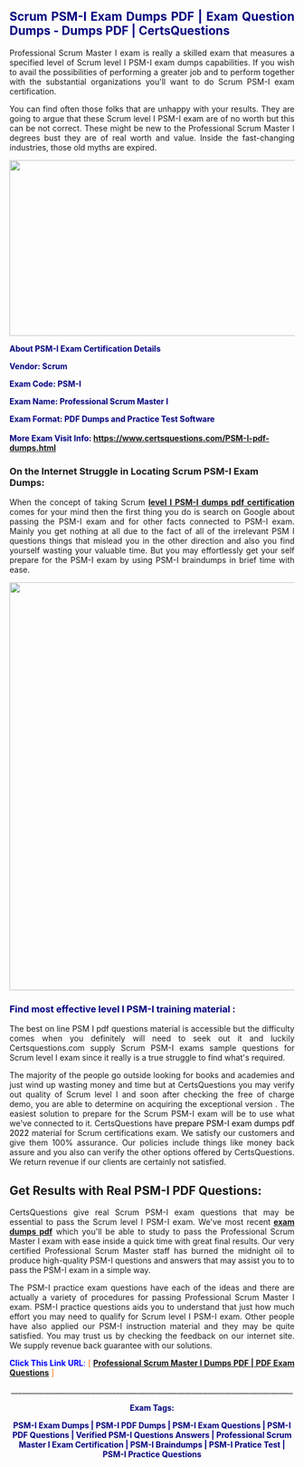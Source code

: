 <h2 style="text-align: justify;"><span style="color: #000080;">Scrum PSM-I Exam Dumps PDF | Exam Question Dumps - Dumps PDF | CertsQuestions</span></h2>
<p style="text-align: justify;">Professional Scrum Master I exam is really a skilled exam that measures a specified level of Scrum level I  PSM-I exam dumps capabilities. If you wish to avail the possibilities of performing a greater job and to perform together with the substantial organizations you'll want to do Scrum PSM-I exam certification.</p>
<p style="text-align: justify;">You can find often those folks that are unhappy with your results. They are going to argue that these Scrum level I  PSM-I exam are of no worth but this can be not correct. These might be new to the Professional Scrum Master I degrees bust they are of real worth and value. Inside the fast-changing industries, those old myths are expired.</p>
<p><img style="display: block; margin-left: auto; margin-right: auto;" src="https://i.imgur.com/eaP4ae9.png" width="840" height="310" /></p>
<p><span style="color: #000080;"><strong>About PSM-I Exam Certification Details</strong></span></p>
<p><span style="color: #000080;"><strong>Vendor: Scrum<br /></strong></span></p>
<p><span style="color: #000080;"><strong>Exam Code: PSM-I</strong></span></p>
<p><span style="color: #000080;"><strong>Exam Name: Professional Scrum Master I</strong></span></p>
<p><span style="color: #000080;"><strong>Exam Format: PDF Dumps and Practice Test Software<br /><br />More Exam Visit Info: <span style="color: #ff6600;"><a href="https://www.certsquestions.com/PSM-I-pdf-dumps.html">https://www.certsquestions.com/PSM-I-pdf-dumps.html</a></span></strong></span></p>
<h3>On the Internet Struggle in Locating Scrum PSM-I Exam Dumps:</h3>
<p style="text-align: justify;">When the concept of taking Scrum <a href="https://www.certsquestions.com/PSM-I-pdf-dumps.html"><strong>level I  PSM-I dumps pdf certification</strong></a> comes for your mind then the first thing you do is search on Google about passing the PSM-I exam and for other facts connected to PSM-I exam. Mainly you get nothing at all due to the fact of all of the irrelevant PSM I questions things that mislead you in the other direction and also you find yourself wasting your valuable time. But you may effortlessly get your self prepare for the PSM-I exam by using PSM-I braindumps in brief time with ease.</p>
<p><a href="https://www.certsquestions.com/PSM-I-pdf-dumps.html"><img style="display: block; margin-left: auto; margin-right: auto;" src="https://i.imgur.com/pxhoKQ2.png" width="720" /></a></p>
<h3><span style="color: #000080;">Find most effective level I  PSM-I training material :</span></h3>
<p style="text-align: justify;">The best on line PSM I pdf questions material is accessible but the difficulty comes when you definitely will need to seek out it and luckily Certsquestions.com supply Scrum PSM-I exams sample questions for Scrum level I  exam since it really is a true struggle to find what's required.</p>
<p style="text-align: justify;">The majority of the people go outside looking for books and academies and just wind up wasting money and time but at CertsQuestions you may verify out quality of Scrum level I  and soon after checking the free of charge demo, you are able to determine on acquiring the exceptional version . The easiest solution to prepare for the Scrum PSM-I exam will be to use what we've connected to it. CertsQuestions have <span style="color: #000000;">prepare PSM-I exam dumps pdf 2022</span> material for Scrum certifications exam. We satisfy our customers and give them 100% assurance. Our policies include things like money back assure and you also can verify the other options offered by CertsQuestions. We return revenue if our clients are certainly not satisfied.</p>
<h2>Get Results with Real PSM-I PDF Questions:</h2>
<p style="text-align: justify;">CertsQuestions give real Scrum PSM-I exam questions that may be essential to pass the Scrum level I  PSM-I exam. We've most recent<strong>&nbsp;<a href="https://www.certsquestions.com/">exam dumps pdf</a></strong>&nbsp;which you'll be able to study to pass the Professional Scrum Master I exam with ease inside a quick time with great final results. Our very certified Professional Scrum Master staff has burned the midnight oil to produce high-quality PSM-I questions and answers that may assist you to to pass the PSM-I exam in a simple way.</p>
<p style="text-align: justify;">The PSM-I practice exam questions have each of the ideas and there are actually a variety of procedures for passing Professional Scrum Master I exam. PSM-I practice questions aids you to understand that just how much effort you may need to qualify for Scrum level I  PSM-I exam. Other people have also applied our PSM-I instruction material and they may be quite satisfied. You may trust us by checking the feedback on our internet site. We supply revenue back guarantee with our solutions.</p>
<p style="text-align: justify;"><span style="color: #0000ff;"><strong>Click This Link URL</strong>:</span> <span style="color: #ff6600;">[ <strong><a href="https://www.certsquestions.com/professional-scrum-master-certification.html">Professional Scrum Master I Dumps PDF | PDF Exam Questions</a></strong> ]</span></p>
<p style="text-align: center;">______________________________________________________________________________</p>
<p style="text-align: center;"><span style="color: #000080;"><strong>Exam Tags:</strong></span></p>
<p style="text-align: center;"><span style="color: #000080;"><strong>PSM-I Exam Dumps | PSM-I PDF Dumps | PSM-I Exam Questions | PSM-I PDF Questions | Verified PSM-I Questions Answers | Professional Scrum Master I Exam Certification | PSM-I Braindumps | PSM-I Pratice Test | PSM-I Practice Questions</strong></span></p>
